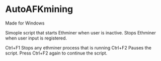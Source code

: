 # AutoAFKmining

Made for Windows

Simople script that starts Ethminer when user is inactive. Stops Ethminer when user input is registered.

Ctrl+F1 Stops any ethminer process that is running
Ctrl+F2 Pauses the script. Press Ctrl+F2 again to continue the script.
